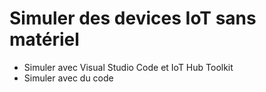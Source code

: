 # Simuler des devices IoT sans matériel

- Simuler avec Visual Studio Code et IoT Hub Toolkit
- Simuler avec du code